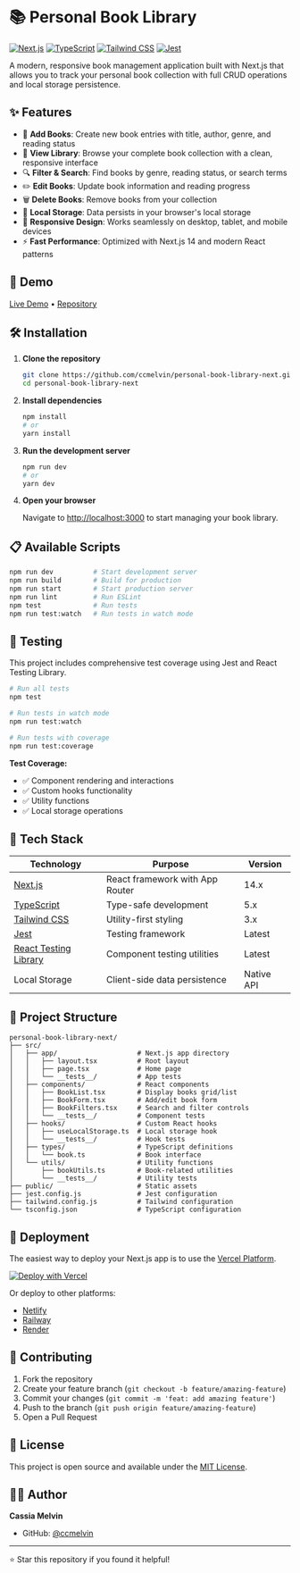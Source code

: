 # 📚 Personal Book Library

[![Next.js](https://img.shields.io/badge/Next.js-14-black?logo=next.js)](https://nextjs.org/)
[![TypeScript](https://img.shields.io/badge/TypeScript-5-blue?logo=typescript)](https://www.typescriptlang.org/)
[![Tailwind CSS](https://img.shields.io/badge/Tailwind-CSS-38B2AC?logo=tailwind-css)](https://tailwindcss.com/)
[![Jest](https://img.shields.io/badge/Jest-Testing-C21325?logo=jest)](https://jestjs.io/)

A modern, responsive book management application built with Next.js that allows you to track your personal book collection with full CRUD operations and local storage persistence.

## ✨ Features

- 📖 **Add Books**: Create new book entries with title, author, genre, and reading status
- 👀 **View Library**: Browse your complete book collection with a clean, responsive interface
- 🔍 **Filter & Search**: Find books by genre, reading status, or search terms
- ✏️ **Edit Books**: Update book information and reading progress
- 🗑️ **Delete Books**: Remove books from your collection
- 💾 **Local Storage**: Data persists in your browser's local storage
- 📱 **Responsive Design**: Works seamlessly on desktop, tablet, and mobile devices
- ⚡ **Fast Performance**: Optimized with Next.js 14 and modern React patterns

## 🚀 Demo

[Live Demo](https://your-demo-link.vercel.app) • [Repository](https://github.com/ccmelvin/personal-book-library-next)

## 🛠️ Installation

1. **Clone the repository**
   ```bash
   git clone https://github.com/ccmelvin/personal-book-library-next.git
   cd personal-book-library-next
   ```

2. **Install dependencies**
   ```bash
   npm install
   # or
   yarn install
   ```

3. **Run the development server**
   ```bash
   npm run dev
   # or
   yarn dev
   ```

4. **Open your browser**
   
   Navigate to [http://localhost:3000](http://localhost:3000) to start managing your book library.

## 📋 Available Scripts

```bash
npm run dev          # Start development server
npm run build        # Build for production
npm run start        # Start production server
npm run lint         # Run ESLint
npm test             # Run tests
npm run test:watch   # Run tests in watch mode
```

## 🧪 Testing

This project includes comprehensive test coverage using Jest and React Testing Library.

```bash
# Run all tests
npm test

# Run tests in watch mode
npm run test:watch

# Run tests with coverage
npm run test:coverage
```

**Test Coverage:**
- ✅ Component rendering and interactions
- ✅ Custom hooks functionality
- ✅ Utility functions
- ✅ Local storage operations

## 🔧 Tech Stack

| Technology | Purpose | Version |
|------------|---------|----------|
| [Next.js](https://nextjs.org/) | React framework with App Router | 14.x |
| [TypeScript](https://www.typescriptlang.org/) | Type-safe development | 5.x |
| [Tailwind CSS](https://tailwindcss.com/) | Utility-first styling | 3.x |
| [Jest](https://jestjs.io/) | Testing framework | Latest |
| [React Testing Library](https://testing-library.com/) | Component testing utilities | Latest |
| Local Storage | Client-side data persistence | Native API |

## 📁 Project Structure

```
personal-book-library-next/
├── src/
│   ├── app/                    # Next.js app directory
│   │   ├── layout.tsx          # Root layout
│   │   ├── page.tsx            # Home page
│   │   └── __tests__/          # App tests
│   ├── components/             # React components
│   │   ├── BookList.tsx        # Display books grid/list
│   │   ├── BookForm.tsx        # Add/edit book form
│   │   ├── BookFilters.tsx     # Search and filter controls
│   │   └── __tests__/          # Component tests
│   ├── hooks/                  # Custom React hooks
│   │   ├── useLocalStorage.ts  # Local storage hook
│   │   └── __tests__/          # Hook tests
│   ├── types/                  # TypeScript definitions
│   │   └── book.ts             # Book interface
│   └── utils/                  # Utility functions
│       ├── bookUtils.ts        # Book-related utilities
│       └── __tests__/          # Utility tests
├── public/                     # Static assets
├── jest.config.js              # Jest configuration
├── tailwind.config.js          # Tailwind configuration
└── tsconfig.json               # TypeScript configuration
```

## 🚀 Deployment

The easiest way to deploy your Next.js app is to use the [Vercel Platform](https://vercel.com/new?utm_medium=default-template&filter=next.js&utm_source=create-next-app&utm_campaign=create-next-app-readme).

[![Deploy with Vercel](https://vercel.com/button)](https://vercel.com/new/clone?repository-url=https://github.com/ccmelvin/personal-book-library-next)

Or deploy to other platforms:
- [Netlify](https://www.netlify.com/)
- [Railway](https://railway.app/)
- [Render](https://render.com/)

## 🤝 Contributing

1. Fork the repository
2. Create your feature branch (`git checkout -b feature/amazing-feature`)
3. Commit your changes (`git commit -m 'feat: add amazing feature'`)
4. Push to the branch (`git push origin feature/amazing-feature`)
5. Open a Pull Request

## 📝 License

This project is open source and available under the [MIT License](LICENSE).

## 👨‍💻 Author

**Cassia Melvin**
- GitHub: [@ccmelvin](https://github.com/ccmelvin)

---

⭐ Star this repository if you found it helpful!